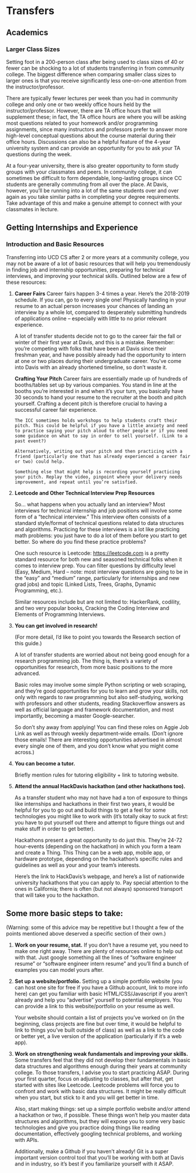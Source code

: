 # Transfers
 

## Academics

### Larger Class Sizes
Setting foot in a 200-person class after being used to class sizes of 40 or fewer can be shocking to a lot of students transferring in from community college. The biggest difference when comparing smaller class sizes to larger ones is that you receive significantly less one-on-one attention from the instructor/professor. 

There are typically fewer lectures per week than you had in community college and only one or two weekly office hours held by the instructor/professor. However, there are TA office hours that will supplement these; in fact, the TA office hours are where you will be asking most questions related to your homework and/or programming assignments, since many instructors and professors prefer to answer more high-level conceptual questions about the course material during their office hours. Discussions can also be a helpful feature of the 4-year university system and can provide an opportunity for you to ask your TA questions during the week.

At a four-year university, there is also greater opportunity to form study groups with your classmates and peers. In community college, it can sometimes be difficult to form dependable, long-lasting groups since CC students are generally commuting from all over the place. At Davis, however, you’ll be running into a lot of the same students over and over again as you take similar paths in completing your degree requirements. Take advantage of this and make a genuine attempt to connect with your classmates in lecture.

## Getting Internships and Experience

### Introduction and Basic Resources
Transferring into UCD CS after 2 or more years at a community college, you may not be aware of a lot of basic resources that will help you tremendously in finding job and internship opportunities, preparing for technical interviews, and improving your technical skills. Outlined below are a few of these resources:

1.	**Career Fairs**
    Career fairs happen 3-4 times a year. Here’s the 2018-2019 schedule. If you can, go to every single one! Physically handing in your resume to an actual person increases your chances of landing an interview by a whole lot, compared to desperately submitting hundreds of applications online – especially with little to no prior relevant experience. 

    A lot of transfer students decide not to go to the career fair the fall or winter of their first year at Davis, and this is a mistake. Remember: you’re competing with folks that have been at Davis since their freshman year, and have possibly already had the opportunity to intern at one or two places during their undergraduate career. You’ve come into Davis with an already shortened timeline, so don’t waste it.

    **Crafting Your Pitch**
        Career fairs are essentially made up of hundreds of booths/tables set up by various companies. You stand in line at the booths you’re interested in and when it’s your turn, you basically have 30 seconds to hand your resume to the recruiter at the booth and pitch yourself. Crafting a decent pitch is therefore crucial to having a successful career fair experience.

        The ICC sometimes holds workshops to help students craft their pitch. This could be helpful if you have a little anxiety and need to practice saying your pitch aloud to other people or if you need some guidance on what to say in order to sell yourself. (Link to a past event?)

        Alternatively, writing out your pitch and then practicing with a friend (particularly one that has already experienced a career fair or two) could help.

        Something else that might help is recording yourself practicing your pitch. Replay the video, pinpoint where your delivery needs improvement, and repeat until you’re satisfied.

2.	**Leetcode and Other Technical Interview Prep Resources**

    So… what happens when you actually land an interview? Most interviews for technical internship and job positions will involve some form of a “technical interview.” This interview often consists of a standard style/format of technical questions related to data structures and algorithms. Practicing for these interviews is a lot like practicing math problems: you just have to do a lot of them before you start to get better. So where do you find these practice problems?

    One such resource is Leetcode: https://leetcode.com is a pretty standard resource for both new and seasoned technical folks when it comes to interview prep. You can filter questions by difficulty level (Easy, Medium, Hard – note: most interview questions are going to be in the “easy” and “medium” range, particularly for internships and new grad jobs) and topic (Linked Lists, Trees, Graphs, Dynamic Programming, etc.).

    Similar resources include but are not limited to: HackerRank, codility, and two very popular books, Cracking the Coding Interview and Elements of Programming Interviews.


3.	**You can get involved in research!**

    (For more detail, I’d like to point you towards the Research section of this guide.)

    A lot of transfer students are worried about not being good enough for a research programming job. The thing is, there’s a variety of opportunities for research, from more basic positions to the more advanced. 

    Basic roles may involve some simple Python scripting or web scraping, and they’re good opportunities for you to learn and grow your skills, not only with regards to raw programming but also self-studying, working with professors and other students, reading Stackoverflow answers as well as official language and framework documentation, and most importantly, becoming a master Google-searcher. 

    So don’t shy away from applying! You can find these roles on Aggie Job Link as well as through weekly department-wide emails. (Don’t ignore those emails! There are interesting opportunities advertised in almost every single one of them, and you don’t know what you might come across.)

4.	**You can become a tutor.**

    Briefly mention rules for tutoring eligibility + link to tutoring website.

5.	**Attend the annual HackDavis hackathon (and other hackathons too).**

    As a transfer student who may not have had a ton of exposure to things like internships and hackathons in their first two years, it would be helpful for you to go out and build things to get a feel for some technologies you might like to work with (it’s totally okay to suck at first: you have to put yourself out there and attempt to figure things out and make stuff in order to get better). 

    Hackathons present a great opportunity to do just this. They’re 24-72 hour-events (depending on the hackathon) in which you form a team and create a Thing. This Thing can be a web app, mobile app, or hardware prototype, depending on the hackathon’s specific rules and guidelines as well as your and your team’s interests.

    Here’s the link to HackDavis’s webpage, and here’s a list of nationwide university hackathons that you can apply to. Pay special attention to the ones in California; there is often (but not always) sponsored transport that will take you to the hackathon.

## Some more basic steps to take:

(Warning: some of this advice may be repetitive but I thought a few of the points mentioned above deserved a specific section of their own.) 

1.	**Work on your resume, stat.**
    If you don’t have a resume yet, you need to make one right away. There are plenty of resources online to help out with that. Just google something all the lines of “software engineer resume” or “software engineer intern resume” and you’ll find a bunch of examples you can model yours after.

2.	**Set up a website/portfolio.**
    Setting up a simple portfolio website (you can host one site for free if you have a Github account, link to more info here) can get you familiar with basic HTML/CSS/Javascript if you aren’t already and help you “advertise” yourself to potential employers. You can provide a link to this website/portfolio on your resume as well.

    Your website should contain a list of projects you’ve worked on (in the beginning, class projects are fine but over time, it would be helpful to link to things you’ve built outside of class) as well as a link to the code or better yet, a live version of the application (particularly if it’s a web app).

3.	**Work on strengthening weak fundamentals and improving your skills.**
    Some transfers feel that they did not develop their fundamentals in basic data structures and algorithms enough during their years at community college. To those transfers, I advise you to start practicing ASAP. During your first quarter, focus on adjusting to classes, but after that, get started with sites like Leetcode. Leetcode problems will force you to confront and work with basic data structures. It might be really difficult when you start, but stick to it and you will get better in time. 

    Also, start making things: set up a simple portfolio website and/or attend a hackathon or two, if possible. These things won’t help you master data structures and algorithms, but they will expose you to some very basic technologies and give you practice doing things like reading documentation, effectively googling technical problems, and working with APIs. 

    Additionally, make a Github if you haven’t already! Git is a super important version control tool that you’ll be working with both at Davis and in industry, so it’s best if you familiarize yourself with it ASAP.
